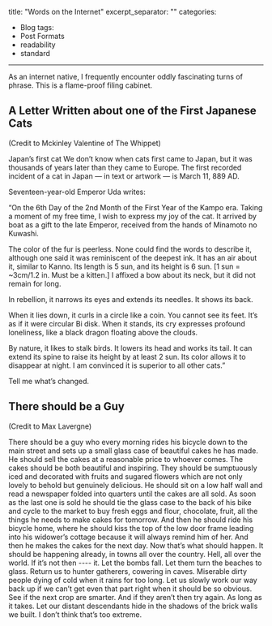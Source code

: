 	
title: "Words on the Internet"
excerpt_separator: "<!--more-->"
categories:
  - Blog
tags:
  - Post Formats
  - readability
  - standard
---

As an internet native, I frequently encounter oddly fascinating turns of phrase. This is a flame-proof filing cabinet.



## A Letter Written about one of the First Japanese Cats
(Credit to Mckinley Valentine of The Whippet)

Japan’s first cat
We don’t know when cats first came to Japan, but it was thousands of years later than they came to Europe. The first recorded incident of a cat in Japan — in text or artwork — is March 11, 889 AD.

Seventeen-year-old Emperor Uda writes:

“On the 6th Day of the 2nd Month of the First Year of the Kampo era. Taking a moment of my free time, I wish to express my joy of the cat. It arrived by boat as a gift to the late Emperor, received from the hands of Minamoto no Kuwashi.

The color of the fur is peerless. None could find the words to describe it, although one said it was reminiscent of the deepest ink. It has an air about it, similar to Kanno. Its length is 5 sun, and its height is 6 sun. [1 sun = ~3cm/1.2 in. Must be a kitten.] I affixed a bow about its neck, but it did not remain for long.

In rebellion, it narrows its eyes and extends its needles. It shows its back.

When it lies down, it curls in a circle like a coin. You cannot see its feet. It’s as if it were circular Bi disk. When it stands, its cry expresses profound loneliness, like a black dragon floating above the clouds.

By nature, it likes to stalk birds. It lowers its head and works its tail. It can extend its spine to raise its height by at least 2 sun. Its color allows it to disappear at night. I am convinced it is superior to all other cats.”

Tell me what’s changed.


## There should be a Guy
(Credit to Max Lavergne)

There should be a guy who every morning rides his bicycle down to the main street and sets up a small glass case of beautiful cakes he has made. He should sell the cakes at a reasonable price to whoever comes. The cakes should be both beautiful and inspiring. They should be sumptuously iced and decorated with fruits and sugared flowers which are not only lovely to behold but genuinely delicious. He should sit on a low half wall and read a newspaper folded into quarters until the cakes are all sold. As soon as the last one is sold he should tie the glass case to the back of his bike and cycle to the market to buy fresh eggs and flour, chocolate, fruit, all the things he needs to make cakes for tomorrow. And then he should ride his bicycle home, where he should kiss the top of the low door frame leading into his widower’s cottage because it will always remind him of her. And then he makes the cakes for the next day. Now that’s what should happen. It should be happening already, in towns all over the country. Hell, all over the world. If it’s not then ---- it. Let the bombs fall. Let them turn the beaches to glass. Return us to hunter gatherers, cowering in caves. Miserable dirty people dying of cold when it rains for too long. Let us slowly work our way back up if we can’t get even that part right when it should be so obvious. See if the next crop are smarter. And if they aren’t then try again. As long as it takes. Let our distant descendants hide in the shadows of the brick walls we built. I don’t think that’s too extreme.

